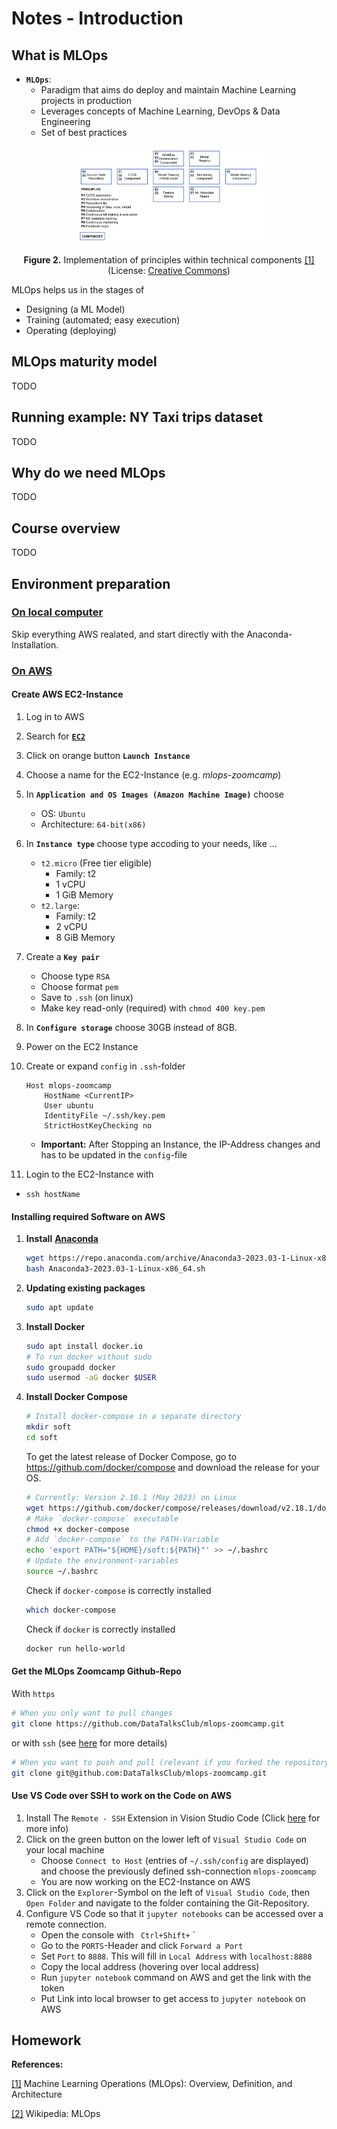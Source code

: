 # Notes - Introduction



## What is MLOps

- **`MLOps`**: 
    - Paradigm that aims do deploy and maintain Machine Learning projects in production
    - Leverages concepts of Machine Learning, DevOps & Data Engineering
    - Set of best practices

<p align="center">
    <img src="imgs/MLOps_Components.png", style="max-width: 60%; height: auto;">
    <figcaption align="center"><b>Figure 2.</b> Implementation of principles within technical components <a href="#ref1">[1]</a>(License: <a href="https://creativecommons.org/licenses/by-nc-nd/4.0/">Creative Commons</a>)</figcaption>
</p>

MLOps helps us in the stages of
- Designing (a ML Model)
- Training (automated; easy execution)
- Operating (deploying)

## MLOps maturity model
TODO

## Running example: NY Taxi trips dataset
TODO

## Why do we need MLOps
TODO

## Course overview
TODO

## Environment preparation

### <u>On local computer</u>

Skip everything AWS realated, and start directly with the Anaconda-Installation.

### <u>On AWS</u>

#### Create AWS EC2-Instance
1. Log in to AWS
2. Search for [**`EC2`**](https://console.aws.amazon.com/ec2/)
3. Click on orange button **`Launch Instance`**
4. Choose a name for the EC2-Instance (e.g. *mlops-zoomcamp*)
6. In **`Application and OS Images (Amazon Machine Image)`** choose 
    - OS: `Ubuntu`
    - Architecture: `64-bit(x86)`
7. In **`Instance type`** choose type accoding to your needs, like ...
    - `t2.micro` (Free tier eligible)
        - Family: t2
        - 1 vCPU
        - 1 GiB Memory
    - `t2.large`:
        - Family: t2
        - 2 vCPU
        - 8 GiB Memory
8. Create a **`Key pair`**
    - Choose type `RSA`
    - Choose format `pem` 
    - Save to `.ssh` (on linux)
    - Make key read-only (required) with `chmod 400 key.pem`
9. In **`Configure storage`** choose 30GB instead of 8GB.
10. Power on the EC2 Instance
11. Create or expand `config` in `.ssh`-folder
    ```
    Host mlops-zoomcamp
        HostName <CurrentIP>
        User ubuntu
        IdentityFile ~/.ssh/key.pem
        StrictHostKeyChecking no
    ```
    - **Important:** After Stopping an Instance, the IP-Address changes and has to be updated in the `config`-file

12. Login to the EC2-Instance with
- `ssh hostName`

#### **Installing required Software on AWS**
1. **Install** [**Anaconda**](https://www.anaconda.com/)
    ```sh
    wget https://repo.anaconda.com/archive/Anaconda3-2023.03-1-Linux-x86_64.sh
    bash Anaconda3-2023.03-1-Linux-x86_64.sh
    ```
2. **Updating existing packages**
    ```sh
    sudo apt update
    ```
3. **Install Docker**
    ```sh
    sudo apt install docker.io
    # To run docker without sudo
    sudo groupadd docker
    sudo usermod -aG docker $USER
    ```
4. **Install Docker Compose** 
    ```sh
    # Install docker-compose in a separate directory
    mkdir soft
    cd soft
    ```
    To get the latest release of Docker Compose, go to https://github.com/docker/compose and download the release for your OS.
    ```sh
    # Currently: Version 2.18.1 (May 2023) on Linux
    wget https://github.com/docker/compose/releases/download/v2.18.1/docker-compose-linux-x86_64 -O docker-compose
    # Make `docker-compose` executable
    chmod +x docker-compose
    # Add `docker-compose` to the PATH-Variable
    echo 'export PATH="${HOME}/soft:${PATH}"' >> ~/.bashrc
    # Update the environment-variables
    source ~/.bashrc
    ```
    Check if `docker-compose` is correctly installed
    ```sh
    which docker-compose
    ``` 
    Check if `docker` is correctly installed
    ```sh
    docker run hello-world
    ```

#### **Get the MLOps Zoomcamp Github-Repo**
With `https`
```sh
# When you only want to pull changes
git clone https://github.com/DataTalksClub/mlops-zoomcamp.git
```
or with `ssh` (see [here](https://docs.github.com/en/authentication/connecting-to-github-with-ssh/generating-a-new-ssh-key-and-adding-it-to-the-ssh-agent) for more details) 
```sh
# When you want to push and pull (relevant if you forked the repository)
git clone git@github.com:DataTalksClub/mlops-zoomcamp.git
```

#### **Use VS Code over SSH to work on the Code on AWS**
1. Install The `Remote - SSH` Extension in Vision Studio Code (Click [here](https://marketplace.visualstudio.com/items?itemName=ms-vscode-remote.remote-ssh) for more info)
2. Click on the green button on the lower left of `Visual Studio Code` on your local machine
    - Choose `Connect to Host` (entries of `~/.ssh/config` are displayed) and choose the previously defined ssh-connection `mlops-zoomcamp`
    - You are now working on the EC2-Instance on AWS
3. Click on the `Explorer`-Symbol on the left of `Visual Studio Code`, then `Open Folder` and navigate to the folder containing the Git-Repository.
4. Configure VS Code so that it `jupyter notebooks` can be accessed over a remote connection.
    - Open the console with ` Ctrl+Shift+` `
    - Go to the `PORTS`-Header and click `Forward a Port`
    - Set `Port` to `8888`. This will fill in `Local Address` with `localhost:8888`
    - Copy the local address (hovering over local address)
    - Run `jupyter notebook` command on AWS and get the link with the token
    - Put Link into local browser to get access to `jupyter notebook` on AWS


## Homework



**References:**

<a id="ref1" href="https://arxiv.org/abs/2205.02302">[1]</a> Machine Learning Operations (MLOps): Overview, Definition, and Architecture  


<a id="ref2" href="https://en.wikipedia.org/wiki/MLOps">[2]</a> Wikipedia: MLOps